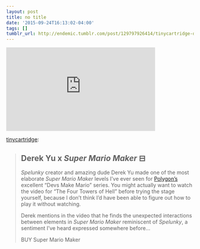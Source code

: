 ```yaml
---
layout: post
title: no title
date: '2015-09-24T16:13:02-04:00'
tags: []
tumblr_url: http://endemic.tumblr.com/post/129797926414/tinycartridge-derek-yu-x-super-mario-maker
---
```

<iframe width="400" height="225" id="youtube_iframe" src="https://www.youtube.com/embed/vCktI99lURc?feature=oembed&amp;enablejsapi=1&amp;origin=http://safe.txmblr.com&amp;wmode=opaque" frameborder="0" allowfullscreen></iframe>  

[tinycartridge](http://tinycartridge.tumblr.com/post/129744030012):

> ## **Derek Yu x _Super Mario Maker_&nbsp;⊟&nbsp;**
> 
> _Spelunky_ creator and amazing dude Derek Yu made one of the most elaborate _Super Mario Maker_ levels I’ve ever seen for [Polygon’s](http://www.polygon.com/2015/9/23/9381233/spelunky-creator-derek-yu-mossmouth-super-mario-maker-stage-design) excellent&nbsp;“Devs Make Mario” series. You might actually want to watch the video for&nbsp;“The Four Towers of Hell” before trying the stage yourself, because I don’t think I’d have been able to figure out how to play it without watching.
> 
> Derek mentions in the video that he finds the unexpected interactions between elements in _Super Mario Maker_ reminiscent of _Spelunky_, a sentiment I’ve heard expressed somewhere before…
> 
> BUY Super Mario Maker
